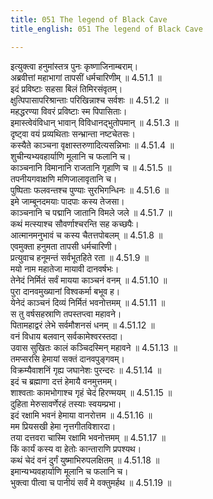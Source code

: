 ```yaml
---
title: 051 The legend of Black Cave
title_english: 051 The legend of Black Cave

---
```

<div class="audioEmbed"  caption="श्रीराम-हरिसीताराममूर्ति-घनपाठिभ्यां वचनम्" src="https://archive.org/download/Ramayana-recitation-Sriram-harisItArAmamUrti-Ghanapaati-v2/Kanda_4/Kanda_4_KSK-051-Swayam_Prabha_Vruthantha_Kathanam.mp3"></div>

  
इत्युक्त्वा हनुमांस्तत्र पुनः कृष्णाजिनाम्बराम्।  
अब्रवीत्तां महाभागां तापसीं धर्मचारिणीम् ॥ 4.51.1 ॥   
इदं प्रविष्टाः सहसा बिलं तिमिरसंवृतम्।  
क्षुत्पिपासापरिश्रान्ताः परिखिन्नाश्च सर्वशः ॥ 4.51.2 ॥   
महद्धरण्या विवरं प्रविष्टाः स्म पिपासिताः।  
इमास्त्वेवंविधान् भावान् विविधानद्भुतोपमान् ॥ 4.51.3 ॥   
दृष्ट्वा वयं प्रव्यथिताः सन्भ्रान्ता नष्टचेतसः।  
कस्यैते काञ्चना वृक्षास्तरुणादित्यसन्निभाः ॥ 4.51.4 ॥   
शुचीन्यभ्यवहार्याणि मूलानि च फलानि च।  
काञ्चनानि विमानानि राजतानि गृहाणि च ॥ 4.51.5 ॥   
तपनीयगवाक्षणि मणिजालावृतानि च।  
पुष्पिताः फलवन्तश्च पुण्याः सुरभिगन्धिनः ॥ 4.51.6 ॥   
इमे जाम्बूनदमयाः पादपाः कस्य तेजसा।  
काञ्चनानि च पद्मानि जातानि विमले जले ॥ 4.51.7 ॥   
कथं मत्स्याश्च सौवर्णाश्चरन्ति सह कच्छपैः।  
आत्मानमनुभावं च कस्य चैतत्तपोबलम् ॥ 4.51.8 ॥   
एवमुक्ता हनुमता तापसी धर्मचारिणी।  
प्रत्युवाच हनूमन्तं सर्वभूतहिते रता ॥ 4.51.9 ॥   
मयो नाम महातेजा मायावी दानवर्षभः।  
तेनेदं निर्मितं सर्वं मायया काञ्चनं वनम् ॥ 4.51.10 ॥   
पुरा दानवमुख्यानां विश्वकर्मा बभूव ह।  
येनेदं काञ्चनं दिव्यं निर्मितं भवनोत्तमम् ॥ 4.51.11 ॥   
स तु वर्षसहस्राणि तपस्तप्त्वा महावने।  
पितामहाद्वरं लेभे सर्वमौशनसं धनम् ॥ 4.51.12 ॥   
वनं विधाय बलवान् सर्वकामेश्वरस्तदा।  
उवास सुखितः कालं कञ्चिदस्मिन् महावने ॥ 4.51.13 ॥   
तमप्सरसि हेमायां सक्तं दानवपुङ्गवम्।  
विक्रम्यैवाशनिं गृह्य जघानेशः पुरन्दरः ॥ 4.51.14 ॥   
इदं च ब्रह्माणा दत्तं हेमायै वनमुत्तमम्।  
शाश्वताः कामभोगाश्च गृहं चेदं हिरण्मयम् ॥ 4.51.15 ॥   
दुहिता मेरुसावर्णेरहं तस्याः स्वयम्प्रभा।  
इदं रक्षामि भवनं हेमाया वानरोत्तम ॥ 4.51.16 ॥   
मम प्रियसखी हेमा नृत्तगीतविशारदा।  
तया दत्तवरा चास्मि रक्षामि भवनोत्तमम् ॥ 4.51.17 ॥   
किं कार्यं कस्य वा हेतोः कान्ताराणि प्रपश्यथ।  
कथं चेदं वनं दुर्गं युष्माभिरुपलक्षितम् ॥ 4.51.18 ॥   
इमान्यभ्यवहार्याणि मूलानि च फलानि च।  
भुक्त्वा पीत्वा च पानीयं सर्वं मे वक्तुमर्हथ ॥ 4.51.19 ॥   